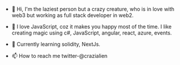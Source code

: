- 👋 Hi, I'm the laziest person but a crazy creature, 
          who is in love with web3 but working as full stack developer in web2.
- 👀     I love JavaScript, coz it makes you happy most of the time. 
          I like creating magic using c#, JavaScript, angular, react, azure, events.
- 🌱      Currently learning solidity, NextJs.

- 📫 How to reach me twitter-@crazialien

<!---
crazilazi/crazilazi is a ✨ special ✨ repository because its `README.md` (this file) appears on your GitHub profile.
You can click the Preview link to take a look at your changes.
--->

